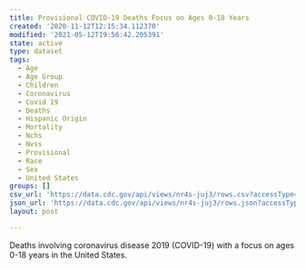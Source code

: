 ```yaml
---
title: Provisional COVID-19 Deaths Focus on Ages 0-18 Years
created: '2020-11-12T12:15:34.112370'
modified: '2021-05-12T19:56:42.205391'
state: active
type: dataset
tags:
  - Age
  - Age Group
  - Children
  - Coronavirus
  - Covid 19
  - Deaths
  - Hispanic Origin
  - Mortality
  - Nchs
  - Nvss
  - Provisional
  - Race
  - Sex
  - United States
groups: []
csv_url: 'https://data.cdc.gov/api/views/nr4s-juj3/rows.csv?accessType=DOWNLOAD'
json_url: 'https://data.cdc.gov/api/views/nr4s-juj3/rows.json?accessType=DOWNLOAD'
layout: post

---
```

Deaths involving coronavirus disease 2019 (COVID-19) with a focus on ages 0-18 years in the United States.
